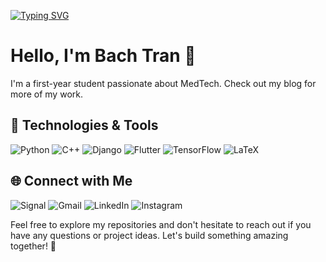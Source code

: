 [![Typing SVG](https://readme-typing-svg.herokuapp.com?font=Inter&weight=600&size=40&pause=1000&color=4D48F8&center=true&vCenter=true&width=1200&lines=Hi+%F0%9F%99%82+Welcome+to+my+Github)](https://git.io/typing-svg)

# Hello, I'm Bach Tran 👋

I'm a first-year student passionate about MedTech. Check out my blog for more of my work.

## 🔧 Technologies & Tools

![Python](https://img.shields.io/badge/python-3670A0?style=for-the-badge&logo=python&logoColor=ffdd54)
![C++](https://img.shields.io/badge/c++-%2300599C.svg?style=for-the-badge&logo=c%2B%2B&logoColor=white)
![Django](https://img.shields.io/badge/django-%23092E20.svg?style=for-the-badge&logo=django&logoColor=white)
![Flutter](https://img.shields.io/badge/Flutter-%2302569B.svg?style=for-the-badge&logo=Flutter&logoColor=white)
![TensorFlow](https://img.shields.io/badge/TensorFlow-%23FF6F00.svg?style=for-the-badge&logo=TensorFlow&logoColor=white)
![LaTeX](https://img.shields.io/badge/latex-%23008080.svg?style=for-the-badge&logo=latex&logoColor=white)

## 🌐 Connect with Me

![Signal](https://img.shields.io/badge/Signal-%23039BE5.svg?style=for-the-badge&logo=Signal&logoColor=white)
![Gmail](https://img.shields.io/badge/Gmail-D14836?style=for-the-badge&logo=gmail&logoColor=white)
![LinkedIn](https://img.shields.io/badge/linkedin-%230077B5.svg?style=for-the-badge&logo=linkedin&logoColor=white)
![Instagram](https://img.shields.io/badge/Instagram-%23E4405F.svg?style=for-the-badge&logo=Instagram&logoColor=white)

Feel free to explore my repositories and don't hesitate to reach out if you have any questions or project ideas. Let's build something amazing together! 🚀
